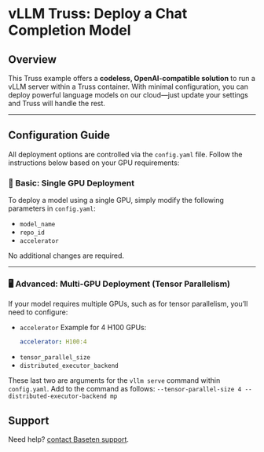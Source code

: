 # vLLM Truss: Deploy a Chat Completion Model

## Overview

This Truss example offers a **codeless, OpenAI-compatible solution** to run a vLLM server within a Truss container. With minimal configuration, you can deploy powerful language models on our cloud—just update your settings and Truss will handle the rest.

---

## Configuration Guide

All deployment options are controlled via the `config.yaml` file. Follow the instructions below based on your GPU requirements:

### 🚀 Basic: Single GPU Deployment

To deploy a model using a single GPU, simply modify the following parameters in `config.yaml`:
- `model_name`
- `repo_id`
- `accelerator`

No additional changes are required.

---

### 🖥️ Advanced: Multi-GPU Deployment (Tensor Parallelism)

If your model requires multiple GPUs, such as for tensor parallelism, you’ll need to configure:

- `accelerator`
  Example for 4 H100 GPUs:
  ```yaml
  accelerator: H100:4
  ```
- `tensor_parallel_size`
- `distributed_executor_backend`

These last two are arguments for the `vllm serve` command within `config.yaml`. Add to the command as follows: `--tensor-parallel-size 4 --distributed-executor-backend mp`

## Support

Need help? [contact Baseten support](https://www.baseten.co/talk-to-us/).
